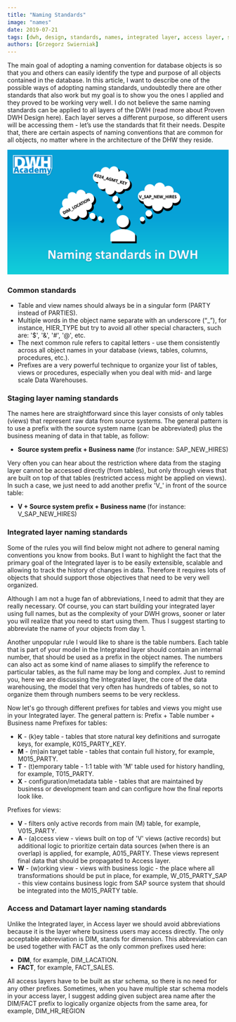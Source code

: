 ```yaml
---
title: "Naming Standards"
image: "names"
date: 2019-07-21
tags: [dwh, design, standards, names, integrated layer, access layer, staging layer]
authors: [Grzegorz Swierniak]
---
```


The main goal of adopting a naming convention for database objects is so that you and others can easily identify the type and purpose of all objects contained in the database. In this article, I want to describe one of the possible ways of adopting naming standards, undoubtedly there are other standards that also work but my goal is to show you the ones I applied and they proved to be working very well. I do not believe the same naming standards can be applied to all layers of the DWH (read more about Proven DWH Design here). Each layer serves a different purpose, so different users will be accessing them - let’s use the standards that fit their needs. Despite that, there are certain aspects of naming conventions that are common for all objects, no matter where in the architecture of the DHW they reside.

<img src="names.png" width="800px" alt="names"/>

### Common standards
- Table and view names should always be in a singular form (PARTY instead of PARTIES). 
- Multiple words in the object name separate with an underscore (“_”), for instance, HIER_TYPE but try to avoid all other special characters, such are: '$', '&', '#', '@', etc.
- The next common rule refers to capital letters - use them consistently across all object names in your database (views, tables, columns, procedures, etc.).
- Prefixes are a very powerful technique to organize your list of tables, views or procedures, especially when you deal with mid- and large scale Data Warehouses.

### Staging layer naming standards
The names here are straightforward since this layer consists of only tables (views) that represent raw data from source systems. The general pattern is to use a prefix with the source system name (can be abbreviated) plus the business meaning of data in that table, as follow:

- <b>Source system prefix + Business name </b>(for instance: SAP_NEW_HIRES)

Very often you can hear about the restriction where data from the staging layer cannot be accessed directly (from tables), but only through views that are built on top of that tables (restricted access might be applied on views). In such a case, we just need to add another prefix 'V_' in front of the source table:

- <b>V + Source system prefix + Business name </b>(for instance: V_SAP_NEW_HIRES)

### Integrated layer naming standards
Some of the rules you will find below might not adhere to general naming conventions you know from books. But I want to highlight the fact that the primary goal of the Integrated layer is to be easily extensible, scalable and allowing to track the history of changes in data. Therefore it requires lots of objects that should support those objectives that need to be very well organized.  

Although I am not a huge fan of abbreviations, I need to admit that they are really necessary. Of course, you can start building your integrated layer using full names, but as the complexity of your DWH grows, sooner or later you will realize that you need to start using them. Thus I suggest starting to abbreviate the name of your objects from day 1. 

Another unpopular rule I would like to share is the table numbers. Each table that is part of your model in the Integrated layer should contain an internal number, that should be used as a prefix in the object names. The numbers can also act as some kind of name aliases to simplify the reference to particular tables, as the full name may be long and complex. Just to remind you, here we are discussing the Integrated layer, the core of the data warehousing, the model that very often has hundreds of tables, so not to organize them through numbers seems to be very reckless.

Now let's go through different prefixes for tables and views you might use in your Integrated layer. The general pattern is:
Prefix + Table number + Business name
Prefixes for tables:

- <b>K</b> - (k)ey table - tables that store natural key definitions and surrogate keys, for example, K015_PARTY_KEY.
- <b>M</b> - (m)ain target table - tables that contain full history, for example, M015_PARTY.
- <b>T</b> - (t)emporary table - 1:1 table with 'M' table used for history handling, for example, T015_PARTY.
- <b>X</b> - configuration/metadata table -  tables that are maintained by business or development team and can configure how the final reports look like.

Prefixes for views:

- <b>V</b> - filters only active records from main (M) table, for example, V015_PARTY.
- <b>A</b> - (a)ccess view - views built on top of 'V' views (active records) but additional logic to prioritize certain data sources (when there is an overlap) is applied, for example, A015_PARTY. These views represent final data that should be propagated to Access layer.
- <b>W</b> - (w)orking view - views with business logic - the place where all transformations should be put in place, for example, W_015_PARTY_SAP - this view contains business logic from SAP source system that should be integrated into the M015_PARTY table.

### Access and Datamart layer naming standards 
Unlike the Integrated layer, in Access layer we should avoid abbreviations because it is the layer where business users may access directly. The only acceptable abbreviation is DIM, stands for dimension. This abbreviation can be used together with FACT as the only common prefixes used here:

- <b>DIM</b>, for example, DIM_LACATION.
- <b>FACT</b>, for example, FACT_SALES.

All access layers have to be built as star schema, so there is no need for any other prefixes. Sometimes, when you have multiple star schema models in your access layer, I suggest adding given subject area name after the DIM/FACT prefix to logically organize objects from the same area, for example, DIM_HR_REGION


